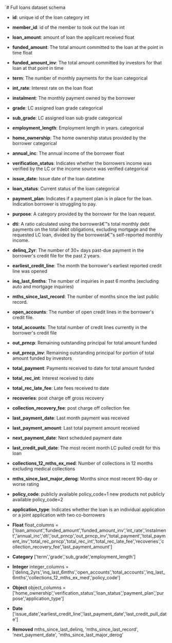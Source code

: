 `# Full loans dataset schema

- **id**: unique id of the loan category int
- **member_id**: id of the member to took out the loan int
- **loan_amount**: amount of loan the applicant received float 
- **funded_amount**: The total amount committed to the loan at the point in time  float
- **funded_amount_inv**: The total amount committed by investors for that loan at that point in time
- **term**: The number of monthly payments for the loan categorical 
- **int_rate**: Interest rate on the loan float 
- **instalment**: The monthly payment owned by the borrower
- **grade**: LC assigned loan grade categorical 
- **sub_grade**: LC assigned loan sub grade categorical 
- **employment_length**: Employment length in years. categorical
- **home_ownership**: The home ownership status provided by the borrower categorical 
- **annual_inc**: The annual income of the borrower float 
- **verification_status**: Indicates whether the borrowers income was verified by the LC or the income source was verified categorical 
- **issue_date:** Issue date of the loan datetime 
- **loan_status**: Current status of the loan categorical 
- **payment_plan**: Indicates if a payment plan is in place for the loan. Indication borrower is struggling to pay.
- **purpose**: A category provided by the borrower for the loan request.
- **dti**: A ratio calculated using the borrowerâ€™s total monthly debt payments on the total debt obligations, excluding mortgage and the requested LC loan, divided by the borrowerâ€™s self-reported monthly income.
- **delinq_2yr**: The number of 30+ days past-due payment in the borrower's credit file for the past 2 years.
- **earliest_credit_line**: The month the borrower's earliest reported credit line was opened
- **inq_last_6mths**: The number of inquiries in past 6 months (excluding auto and mortgage inquiries)
- **mths_since_last_record**: The number of months since the last public record.
- **open_accounts**: The number of open credit lines in the borrower's credit file.
- **total_accounts**: The total number of credit lines currently in the borrower's credit file
- **out_prncp**: Remaining outstanding principal for total amount funded
- **out_prncp_inv**: Remaining outstanding principal for portion of total amount funded by investors
- **total_payment**: Payments received to date for total amount funded
- **total_rec_int**: Interest received to date
- **total_rec_late_fee**: Late fees received to date
- **recoveries**: post charge off gross recovery
- **collection_recovery_fee**: post charge off collection fee
- **last_payment_date**: Last month payment was received
- **last_payment_amount**: Last total payment amount received
- **next_payment_date**: Next scheduled payment date
- **last_credit_pull_date**: The most recent month LC pulled credit for this loan
- **collections_12_mths_ex_med**: Number of collections in 12 months excluding medical collections
- **mths_since_last_major_derog**: Months since most recent 90-day or worse rating
- **policy_code**: publicly available policy_code=1 new products not publicly available policy_code=2
- **application_type**: Indicates whether the loan is an individual application or a joint application with two co-borrowers


- **Float**
float_columns = ['loan_amount','funded_amount','funded_amount_inv','int_rate','instalment','annual_inc','dti','out_prncp','out_prncp_inv','total_payment','total_payment_inv','total_rec_prncp','total_rec_int','total_rec_late_fee','recoveries','collection_recovery_fee','last_payment_amount']

- **Category**
['term','grade','sub_grade','employment_length']


- **Integer**
integer_columns = ['delinq_2yrs','inq_last_6mths','open_accounts','total_accounts','inq_last_6mths','collections_12_mths_ex_med','policy_code']


- **Object**
object_columns = ['home_ownership','verification_status','loan_status','payment_plan','purpose','application_type']

- **Date**
['issue_date','earliest_credit_line','last_payment_date','last_credit_pull_date']



- **Removed**
mths_since_last_delinq, 'mths_since_last_record', 'next_payment_date', 'mths_since_last_major_derog'